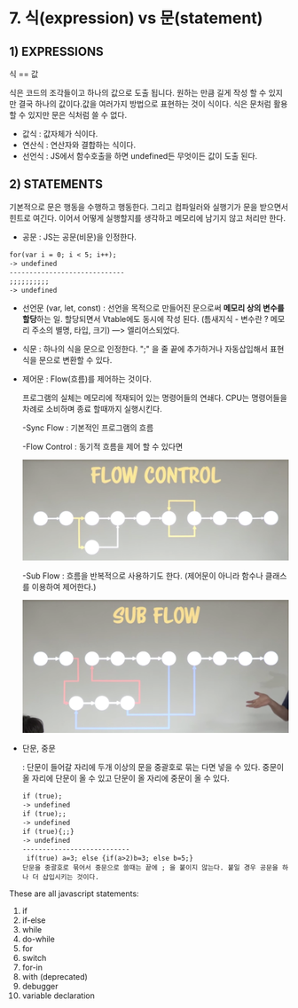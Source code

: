 # 7. 식(expression) vs 문(statement)

## 1) EXPRESSIONS

식 == 값

 식은 코드의 조각들이고 하나의 값으로 도출 됩니다. 원하는 만큼 길게 작성 할 수 있지만 결국 하나의 값이다.값을 여러가지 방법으로 표현하는 것이 식이다. 식은 문처럼 활용할 수 있지만 문은 식처럼 쓸 수 없다. 

- 값식 : 값자체가 식이다.
- 연산식 : 연산자와 결합하는 식이다.
- 선언식 : JS에서 함수호출을 하면 undefined든 무엇이든 값이 도출 된다.

## 2) STATEMENTS

 기본적으로 문은 행동을 수행하고 행동한다. 그리고 컴파일러와 실행기가 문을 받으면서 힌트로 여긴다. 이어서 어떻게 실행할지를 생각하고 메모리에 남기지 않고 처리만 한다. 

- 공문 : JS는 공문(비문)을 인정한다. 

```JS
for(var i = 0; i < 5; i++);
-> undefined
-----------------------------
;;;;;;;;;;
-> undefined
```

- 선언문 (var, let, const) : 선언을 목적으로 만들어진 문으로써 **메모리 상의 변수를 할당**하는 일. 할당되면서 Vtable에도 동시에 작성 된다.
  (틈새지식 -  변수란 ? 메모리 주소의 별명, 타입, 크기) —> 엘리어스되었다.

- 식문 : 하나의 식을 문으로 인정한다. ";" 을 줄 끝에 추가하거나 자동삽입해서 표현식을 문으로 변환할 수 있다.

- 제어문 : Flow(흐름)를 제어하는 것이다.

  프로그램의 실체는 메모리에 적재되어 있는 명령어들의 연쇄다.  CPU는 명령어들을 차례로 소비하며 종료 할때까지 실행시킨다.

  -Sync Flow : 기본적인 프로그램의 흐름

  -Flow Control : 동기적 흐름을 제어 할 수 있다면 

  ![image-20190409211338906](<https://github.com/33-js-concepts-study/kamake-js33concept/blob/master/image/07-01.png>)

  -Sub Flow : 흐름을 반복적으로 사용하기도 한다. (제어문이 아니라 함수나 클래스를 이용하여 제어한다.)

  ![image-20190409213837672](<https://github.com/33-js-concepts-study/kamake-js33concept/blob/master/image/07-02.png>)

- 단문, 중문 

  : 단문이 들어갈 자리에 두개 이상의 문을 중괄호로 묶는 다면 넣을 수 있다. 중문이 올 자리에 단문이 올 수 있고 단문이 올 자리에 중문이 올 수 있다.

  ```JS
  if (true);
  -> undefined
  if (true);;
  -> undefined
  if (true){;;}
  -> undefined
  ---------------------------
   if(true) a=3; else {if(a>2)b=3; else b=5;}
  단문을 중괄호로 묶어서 중문으로 쓸때는 끝에 ; 을 붙이지 않는다. 붙일 경우 공문을 하나 더 삽입시키는 것이다.
  ```



These are all javascript statements:

1. if
2. if-else
3. while
4. do-while
5. for
6. switch
7. for-in
8. with (deprecated)
9. debugger
10. variable declaration
